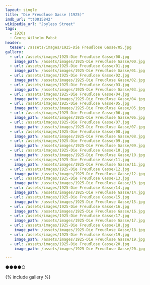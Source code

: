 ```yaml
---
layout: single
title: "Die Freudlose Gasse (1925)"
imdb_url: "tt0015842"
wikipedia_url: "Joyless Street"
tags:
  - 1920s 
  - Georg Wilhelm Pabst
header:
  teaser: /assets/images/1925-Die Freudlose Gasse/05.jpg
gallery:
  - url: /assets/images/1925-Die Freudlose Gasse/00.jpg
    image_path: /assets/images/1925-Die Freudlose Gasse/00.jpg  
  - url: /assets/images/1925-Die Freudlose Gasse/01.jpg
    image_path: /assets/images/1925-Die Freudlose Gasse/01.jpg
  - url: /assets/images/1925-Die Freudlose Gasse/02.jpg
    image_path: /assets/images/1925-Die Freudlose Gasse/02.jpg
  - url: /assets/images/1925-Die Freudlose Gasse/03.jpg
    image_path: /assets/images/1925-Die Freudlose Gasse/03.jpg
  - url: /assets/images/1925-Die Freudlose Gasse/04.jpg
    image_path: /assets/images/1925-Die Freudlose Gasse/04.jpg
  - url: /assets/images/1925-Die Freudlose Gasse/05.jpg
    image_path: /assets/images/1925-Die Freudlose Gasse/05.jpg
  - url: /assets/images/1925-Die Freudlose Gasse/06.jpg
    image_path: /assets/images/1925-Die Freudlose Gasse/06.jpg
  - url: /assets/images/1925-Die Freudlose Gasse/07.jpg
    image_path: /assets/images/1925-Die Freudlose Gasse/07.jpg
  - url: /assets/images/1925-Die Freudlose Gasse/08.jpg
    image_path: /assets/images/1925-Die Freudlose Gasse/08.jpg
  - url: /assets/images/1925-Die Freudlose Gasse/09.jpg
    image_path: /assets/images/1925-Die Freudlose Gasse/09.jpg
  - url: /assets/images/1925-Die Freudlose Gasse/10.jpg
    image_path: /assets/images/1925-Die Freudlose Gasse/10.jpg
  - url: /assets/images/1925-Die Freudlose Gasse/11.jpg
    image_path: /assets/images/1925-Die Freudlose Gasse/11.jpg
  - url: /assets/images/1925-Die Freudlose Gasse/12.jpg
    image_path: /assets/images/1925-Die Freudlose Gasse/12.jpg
  - url: /assets/images/1925-Die Freudlose Gasse/13.jpg
    image_path: /assets/images/1925-Die Freudlose Gasse/13.jpg
  - url: /assets/images/1925-Die Freudlose Gasse/14.jpg
    image_path: /assets/images/1925-Die Freudlose Gasse/14.jpg
  - url: /assets/images/1925-Die Freudlose Gasse/15.jpg
    image_path: /assets/images/1925-Die Freudlose Gasse/15.jpg
  - url: /assets/images/1925-Die Freudlose Gasse/16.jpg
    image_path: /assets/images/1925-Die Freudlose Gasse/16.jpg
  - url: /assets/images/1925-Die Freudlose Gasse/17.jpg
    image_path: /assets/images/1925-Die Freudlose Gasse/17.jpg
  - url: /assets/images/1925-Die Freudlose Gasse/18.jpg
    image_path: /assets/images/1925-Die Freudlose Gasse/18.jpg
  - url: /assets/images/1925-Die Freudlose Gasse/19.jpg
    image_path: /assets/images/1925-Die Freudlose Gasse/19.jpg
  - url: /assets/images/1925-Die Freudlose Gasse/20.jpg
    image_path: /assets/images/1925-Die Freudlose Gasse/20.jpg

---
```

●●●●○

{% include gallery %}
